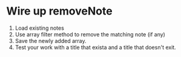 # Wire up removeNote
1. Load existing notes
2. Use array filter method to remove the matching note (if any)
3. Save the newly added array.
4. Test your work with a title that exista and a title that doesn't exit.